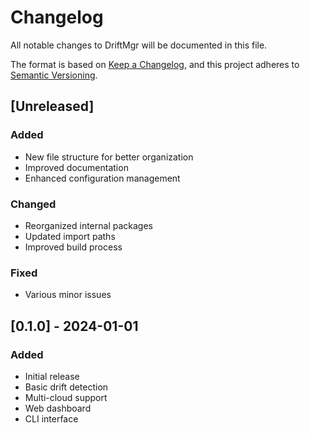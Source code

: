# Changelog

All notable changes to DriftMgr will be documented in this file.

The format is based on [Keep a Changelog](https://keepachangelog.com/en/1.0.0/),
and this project adheres to [Semantic Versioning](https://semver.org/spec/v2.0.0.html).

## [Unreleased]

### Added
- New file structure for better organization
- Improved documentation
- Enhanced configuration management

### Changed
- Reorganized internal packages
- Updated import paths
- Improved build process

### Fixed
- Various minor issues

## [0.1.0] - 2024-01-01

### Added
- Initial release
- Basic drift detection
- Multi-cloud support
- Web dashboard
- CLI interface
